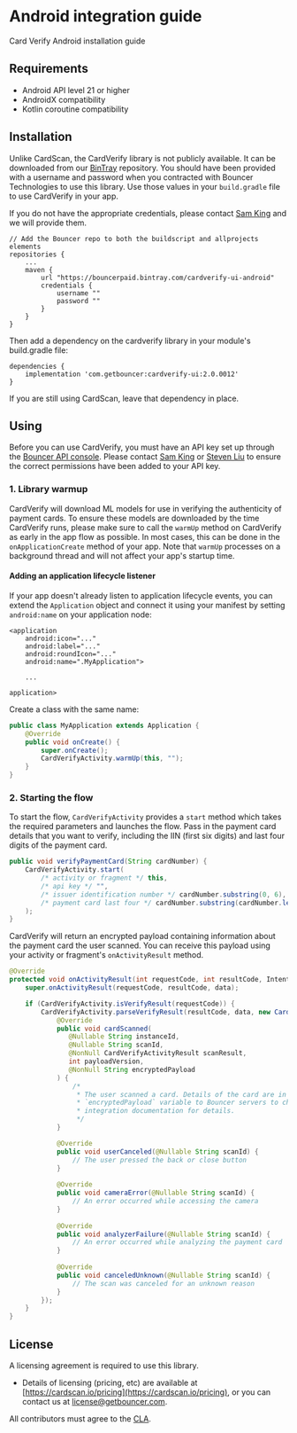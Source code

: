 # Android integration guide

Card Verify Android installation guide

## Requirements

* Android API level 21 or higher
* AndroidX compatibility
* Kotlin coroutine compatibility

## Installation

Unlike CardScan, the CardVerify library is not publicly available. It can be downloaded from our [BinTray](https://bintray.com/bouncerpaid/) repository. You should have been provided with a username and password when you contracted with Bouncer Technologies to use this library. Use those values in your `build.gradle` file to use CardVerify in your app.

If you do not have the appropriate credentials, please contact [Sam King](mailto:sam@getbouncer.com) and we will provide them.

```text
// Add the Bouncer repo to both the buildscript and allprojects elements
repositories {
    ...
    maven {
        url "https://bouncerpaid.bintray.com/cardverify-ui-android"
        credentials {
            username ""
            password ""
        }
    }
}
```

Then add a dependency on the cardverify library in your module's build.gradle file:

```text
dependencies {
    implementation 'com.getbouncer:cardverify-ui:2.0.0012'
}
```

If you are still using CardScan, leave that dependency in place.

## Using

Before you can use CardVerify, you must have an API key set up through the [Bouncer API console](https://api.getbouncer.com/console). Please contact [Sam King](mailto:sam@getbouncer.com) or [Steven Liu](mailto:steven@getbouncer.com) to ensure the correct permissions have been added to your API key.

### 1. Library warmup

CardVerify will download ML models for use in verifying the authenticity of payment cards. To ensure these models are downloaded by the time CardVerify runs, please make sure to call the `warmUp` method on CardVerify as early in the app flow as possible. In most cases, this can be done in the `onApplicationCreate` method of your app. Note that `warmUp` processes on a background thread and will not affect your app's startup time.

#### Adding an application lifecycle listener

If your app doesn't already listen to application lifecycle events, you can extend the `Application` object and connect it using your manifest by setting `android:name` on your application node:

```markup
<application
    android:icon="..."
    android:label="..."
    android:roundIcon="..."
    android:name=".MyApplication">

    ...

application>
```

Create a class with the same name:

```java
public class MyApplication extends Application {
    @Override
    public void onCreate() {
        super.onCreate();
        CardVerifyActivity.warmUp(this, "");
    }
}
```

### 2. Starting the flow

To start the flow, `CardVerifyActivity` provides a `start` method which takes the required parameters and launches the flow. Pass in the payment card details that you want to verify, including the IIN \(first six digits\) and last four digits of the payment card.

```java
public void verifyPaymentCard(String cardNumber) {
    CardVerifyActivity.start(
        /* activity or fragment */ this,
        /* api key */ "",
        /* issuer identification number */ cardNumber.substring(0, 6),
        /* payment card last four */ cardNumber.substring(cardNumber.length() - 4)
    );
}
```

CardVerify will return an encrypted payload containing information about the payment card the user scanned. You can receive this payload using your activity or fragment's `onActivityResult` method.

```java
@Override
protected void onActivityResult(int requestCode, int resultCode, Intent data) {
    super.onActivityResult(requestCode, resultCode, data);

    if (CardVerifyActivity.isVerifyResult(requestCode)) {
        CardVerifyActivity.parseVerifyResult(resultCode, data, new CardVerifyActivityResultHandler() {
            @Override
            public void cardScanned(
               @Nullable String instanceId,
               @Nullable String scanId,
               @NonNull CardVerifyActivityResult scanResult,
               int payloadVersion,
               @NonNull String encryptedPayload
            ) {
                /*
                 * The user scanned a card. Details of the card are in the `scanResult` variable. Send the value in the
                 * `encryptedPayload` variable to Bouncer servers to check if the card is genuine. See the server
                 * integration documentation for details.
                 */
            }

            @Override
            public void userCanceled(@Nullable String scanId) {
                // The user pressed the back or close button
            }
    
            @Override
            public void cameraError(@Nullable String scanId) {
                // An error occurred while accessing the camera
            }
    
            @Override
            public void analyzerFailure(@Nullable String scanId) {
                // An error occurred while analyzing the payment card
            }
    
            @Override
            public void canceledUnknown(@Nullable String scanId) {
                // The scan was canceled for an unknown reason
            }
        });
    }
}
```

## License

A licensing agreement is required to use this library.

* Details of licensing \(pricing, etc\) are available at [https://cardscan.io/pricing](https://cardscan.io/pricing), or you can contact us at [license@getbouncer.com](mailto:license@getbouncer.com).

All contributors must agree to the [CLA](https://github.com/getbouncer/cardscan-demo-android/blob/57102fa3e133febb6b08589185d05b3f06d5657d/Contributor%20License%20Agreement).


